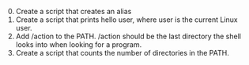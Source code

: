 0. Create a script that creates an alias 
1. Create a script that prints hello user, where user is the current Linux user. 
2. Add /action to the PATH. /action should be the last directory the shell looks into when looking for a program. 
3. Create a script that counts the number of directories in the PATH. 
